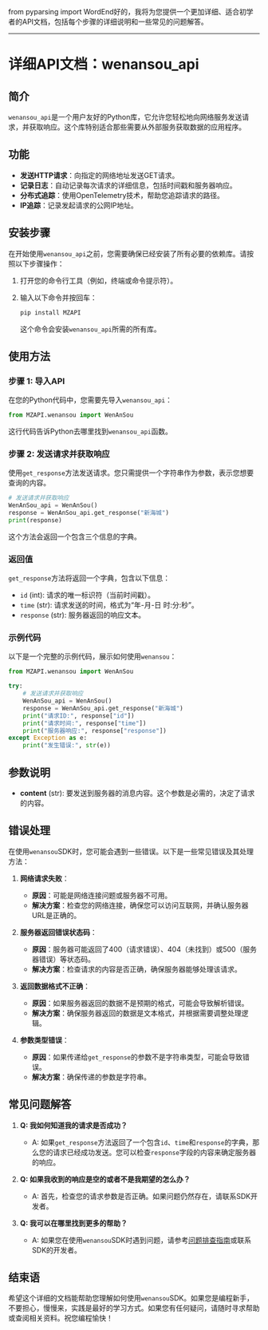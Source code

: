 from pyparsing import WordEnd好的，我将为您提供一个更加详细、适合初学者的API文档，包括每个步骤的详细说明和一些常见的问题解答。

---

# 详细API文档：wenansou_api

## 简介
`wenansou_api`是一个用户友好的Python库，它允许您轻松地向网络服务发送请求，并获取响应。这个库特别适合那些需要从外部服务获取数据的应用程序。

## 功能
- **发送HTTP请求**：向指定的网络地址发送GET请求。
- **记录日志**：自动记录每次请求的详细信息，包括时间戳和服务器响应。
- **分布式追踪**：使用OpenTelemetry技术，帮助您追踪请求的路径。
- **IP追踪**：记录发起请求的公网IP地址。

## 安装步骤
在开始使用`wenansou_api`之前，您需要确保已经安装了所有必要的依赖库。请按照以下步骤操作：

1. 打开您的命令行工具（例如，终端或命令提示符）。
2. 输入以下命令并按回车：

   ```bash
   pip install MZAPI
   ```

   这个命令会安装`wenansou_api`所需的所有库。

## 使用方法

### 步骤 1: 导入API
在您的Python代码中，您需要先导入`wenansou_api`：

```python
from MZAPI.wenansou import WenAnSou
```

这行代码告诉Python去哪里找到`wenansou_api`函数。

### 步骤 2: 发送请求并获取响应
使用`get_response`方法发送请求。您只需提供一个字符串作为参数，表示您想要查询的内容。

```python
# 发送请求并获取响应
WenAnSou_api = WenAnSou()
response = WenAnSou_api.get_response("新海城")
print(response)
```

这个方法会返回一个包含三个信息的字典。

### 返回值
`get_response`方法将返回一个字典，包含以下信息：
- `id` (int): 请求的唯一标识符（当前时间戳）。
- `time` (str): 请求发送的时间，格式为“年-月-日 时:分:秒”。
- `response` (str): 服务器返回的响应文本。

### 示例代码
以下是一个完整的示例代码，展示如何使用`wenansou`：

```python
from MZAPI.wenansou import WenAnSou

try:
    # 发送请求并获取响应
    WenAnSou_api = WenAnSou()
    response = WenAnSou_api.get_response("新海城")
    print("请求ID:", response["id"])
    print("请求时间:", response["time"])
    print("服务器响应:", response["response"])
except Exception as e:
    print("发生错误:", str(e))
```

## 参数说明
- **content** (str): 要发送到服务器的消息内容。这个参数是必需的，决定了请求的内容。

## 错误处理
在使用`wenansou`SDK时，您可能会遇到一些错误。以下是一些常见错误及其处理方法：

1. **网络请求失败**：
   - **原因**：可能是网络连接问题或服务器不可用。
   - **解决方案**：检查您的网络连接，确保您可以访问互联网，并确认服务器URL是正确的。

2. **服务器返回错误状态码**：
   - **原因**：服务器可能返回了400（请求错误）、404（未找到）或500（服务器错误）等状态码。
   - **解决方案**：检查请求的内容是否正确，确保服务器能够处理该请求。

3. **返回数据格式不正确**：
   - **原因**：如果服务器返回的数据不是预期的格式，可能会导致解析错误。
   - **解决方案**：确保服务器返回的数据是文本格式，并根据需要调整处理逻辑。

4. **参数类型错误**：
   - **原因**：如果传递给`get_response`的参数不是字符串类型，可能会导致错误。
   - **解决方案**：确保传递的参数是字符串。

## 常见问题解答

1. **Q: 我如何知道我的请求是否成功？**
   - A: 如果`get_response`方法返回了一个包含`id`、`time`和`response`的字典，那么您的请求已经成功发送。您可以检查`response`字段的内容来确定服务器的响应。

2. **Q: 如果我收到的响应是空的或者不是我期望的怎么办？**
   - A: 首先，检查您的请求参数是否正确。如果问题仍然存在，请联系SDK开发者。

3. **Q: 我可以在哪里找到更多的帮助？**
   - A: 如果您在使用`wenansou`SDK时遇到问题，请参考[问题排查指南](../TROUBLESHOOTING.md)或联系SDK的开发者。

## 结束语
希望这个详细的文档能帮助您理解如何使用`wenansou`SDK。如果您是编程新手，不要担心，慢慢来，实践是最好的学习方式。如果您有任何疑问，请随时寻求帮助或查阅相关资料。祝您编程愉快！
